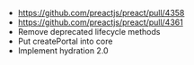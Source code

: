 - https://github.com/preactjs/preact/pull/4358
- https://github.com/preactjs/preact/pull/4361
- Remove deprecated lifecycle methods
- Put createPortal into core
- Implement hydration 2.0
